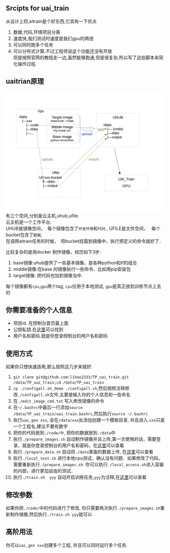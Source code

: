 ## Srcipts for uai_train
从设计上将,aitrain是个好东西,它具有一下优点  
1. 数据,代码,环境项目分离
2. 速度快,我们测试时速度是我们gpu的两倍
3. 可以同时跑多个任务 
4. 可以分布式计算,不过工程师说这个功能还没有开放  
但是按照官网的教程走一边,虽然能够跑通,但是很复杂,所以写了这些脚本来简化操作过程.

## uaitrian原理
![uaitrain](readme/uai_train.jpg)
有三个空间,分别是云主机,uhub,ufile.  
云主机是一个工作平台.  
UHUB是镜像空间，　每个镜像包含了`开发环境`和`代码`  , 
UFILE是文件空间，　 每个bucket包含了`数据`,   
在调用aitrain任务的时候，　将bucket挂载到镜像中，执行预定义的命令就好了．

比较复杂的是用docker 制作镜像，经历如下3步:
1. base镜像:uhub提供了一些基本镜像，是各种python和tf的组合
2. middle镜像:在base 的镜像执行一些命令，比如用pip安装包
3. target镜像: 把代码也加到镜像当中.

每个镜像都有`cpu`,`gpu`两个tag, `cpu`仅用于本地测试, `gpu`是真正放到训练节点上去的

## 你需要准备的个人信息
* 项目id. 在控制台首页最上面
* 公钥私钥.在[这里](https://console.ucloud.cn/uapi/apikey)可以找到
* 用户名和密码.就是你登录控制台的用户名和密码
## 使用方式
如果你只想快速适用,那么按照这几步来就好.
1. `git clone git@github.com:lihao2333/TP_uai_train.git /data/TP_uai_train;cd /data/TP_uai_train` 
2. `cp ./configall.sh_demo ./configall.sh`,然后按照注释修改`./configall.sh`文件,主要是输入你的个人信息和一些命名
3. 在`./edit_image_cmd.txt` 写入修改镜像的命令
4. 在`~/.bashrc`中最后一行添加`source /data/TP_uai_train/uai_train.bashrc`,然后执行`source ~/.bashrc`
5. 执行`uai_gen xxx`, 会在`/data/xxx`处添加创建一个模板目录, 并且进入.`xxx`只是一个工程名,建议不要有数字
6. 把你的代码放到`./code/中`, 把你的数据放到`./data`中
7. 执行`./prepare_images.sh` 自动制作镜像并且上传,第一次使用的话，需要登录，就是你登录控制台的用户名和密码，在[这里](https://console.ucloud.cn/uhub/uhub/user_image)可以查看
8. 执行`./prepare_data.sh` 自动将`./data`里面的数据上传, 在[这里](https://console.ucloud.cn/ufile/ufile/manage/normal)可以查看
9. 执行`./local_test.sh` 进行本地cpu测试，确认没有问题．如果修改了代码，需要重新执行`./prepare_images.sh`. 你可以执行`./local_access.sh`进入容器的内部，进行更加自由的测试．
10. 执行`./train.sh  yyy`  自动开启训练任务,`yyy`为注释,在[这里](https://console.ucloud.cn/uaitrain/manage)可以查看

## 修改参数
如果你把`./code/`中的代码进行了修改, 你只需要再次执行`./prepare_images.sh`重新制作镜像,然后执行`./train.sh yyy`就可以

## 高阶用法
你可以`uai_gen xxx`创建多个工程, 并且可以同时运行多个任务.

